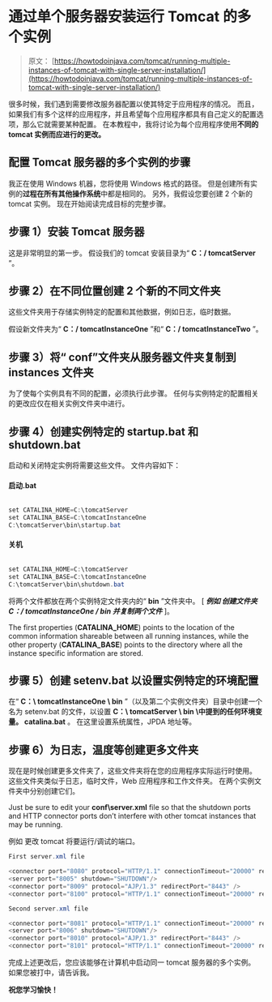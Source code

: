# 通过单个服务器安装运行 Tomcat 的多个实例

> 原文： [https://howtodoinjava.com/tomcat/running-multiple-instances-of-tomcat-with-single-server-installation/](https://howtodoinjava.com/tomcat/running-multiple-instances-of-tomcat-with-single-server-installation/)

很多时候，我们遇到需要修改服务器配置以使其特定于应用程序的情况。 而且，如果我们有多个这样的应用程序，并且希望每个应用程序都具有自己定义的配置选项，那么它就需要某种配置。 在本教程中，我将讨论为每个应用程序使用**不同的 tomcat 实例而应进行的更改。**

## 配置 Tomcat 服务器的多个实例的步骤

我正在使用 Windows 机器，您将使用 Windows 格式的路径。 但是创建所有实例的**过程在所有其他操作系统**中都是相同的。 另外，我假设您要创建 2 个新的 tomcat 实例。 现在开始阅读完成目标的完整步骤。

## 步骤 1）安装 Tomcat 服务器

这是非常明显的第一步。 假设我们的 tomcat 安装目录为“ **C：/ tomcatServer** ”。

## 步骤 2）在不同位置创建 2 个新的不同文件夹

这些文件夹用于存储实例特定的配置和其他数据，例如日志，临时数据。

假设新文件夹为“ **C：/ tomcatInstanceOne** ”和“ **C：/ tomcatInstanceTwo** ”。

## 步骤 3）将“ conf”文件夹从服务器文件夹复制到 instances 文件夹

为了使每个实例具有不同的配置，必须执行此步骤。 任何与实例特定的配置相关的更改应仅在相关实例文件夹中进行。

## 步骤 4）创建实例特定的 startup.bat 和 shutdown.bat

启动和关闭特定实例将需要这些文件。 文件内容如下：

#### 启动.bat

```java

set CATALINA_HOME=C:\tomcatServer
set CATALINA_BASE=C:\tomcatInstanceOne
C:\tomcatServer\bin\startup.bat

```

#### 关机

```java

set CATALINA_HOME=C:\tomcatServer
set CATALINA_BASE=C:\tomcatInstanceOne
C:\tomcatServer\bin\shutdown.bat

```

将两个文件都放在两个实例特定文件夹内的“ **bin** ”文件夹中。 [ ***例如 创建文件夹 C：/ tomcatInstanceOne / bin 并复制两个文件*** ]。

The first properties (**CATALINA_HOME**) points to the location of the common information shareable between all running instances, while the other property (**CATALINA_BASE**) points to the directory where all the instance specific information are stored.

## 步骤 5）创建 setenv.bat 以设置实例特定的环境配置

在“ **C：\ tomcatInstanceOne \ bin** ”（以及第二个实例文件夹）目录中创建一个名为 setenv.bat 的文件，以设置 **C：\ tomcatServer \ bin \中提到的任何环境变量。 catalina.bat** 。 在这里设置系统属性，JPDA 地址等。

## 步骤 6）为日志，温度等创建更多文件夹

现在是时候创建更多文件夹了，这些文件夹将在您的应用程序实际运行时使用。 这些文件夹类似于日志，临时文件，Web 应用程序和工作文件夹。 在两个实例文件夹中分别创建它们。

Just be sure to edit your **conf\server.xml** file so that the shutdown ports and HTTP connector ports don’t interfere with other tomcat instances that may be running.

例如 更改 tomcat 将要运行/调试的端口。

```java
First server.xml file

<connector port="8080" protocol="HTTP/1.1" connectionTimeout="20000" redirectPort="8443" />
<server port="8005" shutdown="SHUTDOWN"/>
<connector port="8009" protocol="AJP/1.3" redirectPort="8443" />
<connector port="8100" protocol="HTTP/1.1" connectionTimeout="20000" redirectPort="8443" />

Second server.xml file

<connector port="8081" protocol="HTTP/1.1" connectionTimeout="20000" redirectPort="8443" />
<server port="8006" shutdown="SHUTDOWN"/>
<connector port="8010" protocol="AJP/1.3" redirectPort="8443" />
<connector port="8101" protocol="HTTP/1.1" connectionTimeout="20000" redirectPort="8443" />

```

完成上述更改后，您应该能够在计算机中启动同一 tomcat 服务器的多个实例。 如果您被打中，请告诉我。

**祝您学习愉快！**